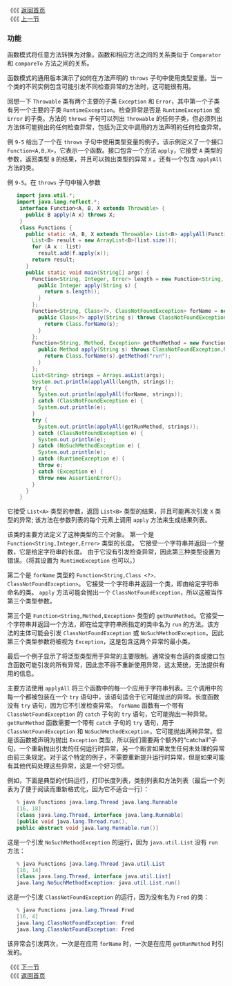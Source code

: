 《《《 [返回首页](../README.md)       <br/>
《《《 [上一节](02_Interpreter.md)

### 功能

函数模式将任意方法转换为对象。函数和相应方法之间的关系类似于 `Comparator` 和 `compareTo` 方法之间的关系。

函数模式的通用版本演示了如何在方法声明的 `throws` 子句中使用类型变量。当一个类的不同实例包含可能引发不同检查异常的方法时，这可能很有用。

回想一下 `Throwable` 类有两个主要的子类 `Exception` 和 `Error`，其中第一个子类有另一个主要的子类 `RuntimeException`。检查异常是否是 `RuntimeException` 或 `Error` 的子类。方法的 `throws` 子句可以列出 `Throwable` 的任何子类，但必须列出方法体可能抛出的任何检查异常，包括为正文中调用的方法声明的任何检查异常。

例 `9-5` 给出了一个在 `throws` 子句中使用类型变量的例子。该示例定义了一个接口 `Function<A,B,X>`，它表示一个函数。接口包含一个方法 `apply`，它接受 `A` 类型的参数，返回类型 `B` 的结果，并且可以抛出类型的异常 `X` 。还有一个包含 `applyAll`方法的类。

例 `9-5`。在 `throws` 子句中输入参数

```java
   import java.util.*;
   import java.lang.reflect.*;
    interface Function<A, B, X extends Throwable> {
      public B apply(A x) throws X;
    }
    class Functions {
      public static <A, B, X extends Throwable> List<B> applyAll(Function<A, B, X> f, List<A> list) throws X {
        List<B> result = new ArrayList<B>(list.size());
        for (A x : list) 
		  result.add(f.apply(x));
        return result;
      }
      public static void main(String[] args) {
        Function<String, Integer, Error> length = new Function<String, Integer, Error>() {
          public Integer apply(String s) {
            return s.length();
          }
        };
        Function<String, Class<?>, ClassNotFoundException> forName = new Function<String, Class<?>, ClassNotFoundException>() {
          public Class<?> apply(String s) throws ClassNotFoundException {
            return Class.forName(s);
          }
        };
        Function<String, Method, Exception> getRunMethod = new Function<String, Method, Exception>() {
          public Method apply(String s) throws ClassNotFoundException,NoSuchMethodException {
            return Class.forName(s).getMethod("run");
          }
        };
        List<String> strings = Arrays.asList(args);
        System.out.println(applyAll(length, strings));
        try { 
		  System.out.println(applyAll(forName, strings)); 
		} catch (ClassNotFoundException e) { 
		  System.out.println(e); 
		}
        try { 
		  System.out.println(applyAll(getRunMethod, strings)); 
		} catch (ClassNotFoundException e) { 
		  System.out.println(e); 
		} catch (NoSuchMethodException e) { 
		  System.out.println(e); 
		} catch (RuntimeException e) { 
		  throw e; 
        } catch (Exception e) { 
		  throw new AssertionError(); 
		}
      }
    }
```

它接受 `List<A>` 类型的参数，返回 `List<B>` 类型的结果，并且可能再次引发 `X` 类型的异常; 该方法在参数列表的每个元素上调用 `apply` 方法来生成结果列表。

该类的主要方法定义了这种类型的三个对象。 第一个是 `Function<String,Integer,Error>` 类型的长度。 它接受一个字符串并返回一个整数，它是给定字符串的长度。 由于它没有引发检查异常，因此第三种类型设置为错误。（将其设置为 `RuntimeException` 也可以。）

第二个是 `forName` 类型的 `Function<String,Class <?>，ClassNotFoundException>`。 它接受一个字符串并返回一个类，即由给定字符串命名的类。 `apply` 方法可能会抛出一个 `ClassNotFoundException`，所以这被当作第三个类型参数。

第三个是 `Function<String,Method,Exception>` 类型的 `getRunMethod`。它接受一个字符串并返回一个方法，即在给定字符串所指定的类中名为 `run` 的方法。该方法的主体可能会引发 `ClassNotFoundException` 或 `NoSuchMethodException`，因此第三个类型参数将被视为 `Exception`，这是包含这两个异常的最小类。

最后一个例子显示了将泛型类型用于异常的主要限制。通常没有合适的类或接口包含函数可能引发的所有异常，因此您不得不重新使用异常，这太笼统，无法提供有用的信息。

主要方法使用 `applyAll` 将三个函数中的每一个应用于字符串列表。三个调用中的每一个都被包装在一个 `try` 语句中，该语句适合于它可能抛出的异常。长度函数没有 `try` 语句，因为它不引发检查异常。 `forName` 函数有一个带有 `ClassNotFoundException` 的 `catch` 子句的 `try` 语句，它可能抛出一种异常。`getRunMethod` 函数需要一个带有 `catch` 子句的 `try` 语句，用于 `ClassNotFoundException` 和 `NoSuchMethodException`，它可能抛出两种异常。但是该函数被声明为抛出 `Exception` 类型，所以我们需要两个额外的“catchall”子句，一个重新抛出引发的任何运行时异常，另一个断言如果发生任何未处理的异常由前三条规定。对于这个特定的例子，不需要重新提升运行时异常，但是如果可能有其他代码处理这些异常，这是一个好习惯。

例如，下面是典型的代码运行，打印长度列表，类别列表和方法列表（最后一个列表为了便于阅读而重新格式化，因为它不适合一行）：

```java
   % java Functions java.lang.Thread java.lang.Runnable
   [16, 18]
   [class java.lang.Thread, interface java.lang.Runnable]
   [public void java.lang.Thread.run(),
   public abstract void java.lang.Runnable.run()]
```

这是一个引发 `NoSuchMethodException` 的运行，因为 `java.util.List` 没有 `run` 方法：

```java
   % java Functions java.lang.Thread java.util.List
   [16, 14]
   [class java.lang.Thread, interface java.util.List]
   java.lang.NoSuchMethodException: java.util.List.run()
```

这是一个引发 `ClassNotFoundException` 的运行，因为没有名为 `Fred` 的类：

```java
   % java Functions java.lang.Thread Fred
   [16, 4]
   java.lang.ClassNotFoundException: Fred
   java.lang.ClassNotFoundException: Fred
```

该异常会引发两次，一次是在应用 `forName` 时，一次是在应用 `getRunMethod` 时引发的。

《《《 [下一节](04_Strategy.md)      <br/>
《《《 [返回首页](../README.md)